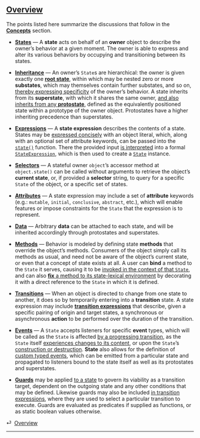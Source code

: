 ## [Overview](#overview)

The points listed here summarize the discussions that follow in the [**Concepts**](#concepts) section.

* [**States**](#concepts--states) — A **state** acts on behalf of an **owner** object to describe the owner’s behavior at a given moment. The owner is able to express and alter its various behaviors by occupying and transitioning between its states.

* [**Inheritance**](#concepts--inheritance) — An owner’s `State`s are hierarchical: the owner is given exactly one [**root state**](#concepts--inheritance--the-root-state), within which may be nested zero or more **substates**, which may themselves contain further substates, and so on, [thereby expressing specificity](#concepts--inheritance--superstates-and-substates) of the owner’s behavior. A state inherits from its **superstate**, with which it shares the same owner, [and also inherits from any **protostate**](#concepts--inheritance--protostates-and-epistates), defined as the equivalently positioned state within a prototype of the owner object. Protostates have a higher inheriting precedence than superstates.

* [**Expressions**](#concepts--expressions) — A **state expression** describes the contents of a state. States may be [expressed concisely](#concepts--expressions--shorthand) with an object literal, which, along with an optional set of attribute keywords, can be passed into the [`state()`](#getting-started--the-state-fuunction) function. There the provided input [is interpreted](#concepts--expressions--interpreting-expression-input) into a formal [`StateExpression`](/source/state-expression.html), which is then used to create a [`State`](/api/#state) instance.

* [**Selectors**](#concepts--selectors) — A stateful owner `object`’s accessor method at `object.state()` can be called without arguments to retrieve the object’s **current state**, or, if provided a **selector** string, to query for a specific `State` of the object, or a specific set of states.

* [**Attributes**](#concepts--attributes) — A state expression may include a set of **attribute** keywords (e.g.: `mutable`, `initial`, `conclusive`, `abstract`, etc.), which will enable features or impose constraints for the `State` that the expression is to represent.

* [**Data**](#concepts--data) — Arbitrary **data** can be attached to each state, and will be inherited accordingly through protostates and superstates.

* [**Methods**](#concepts--methods) — Behavior is modeled by defining state **methods** that override the object’s methods. Consumers of the object simply call its methods as usual, and need not be aware of the object’s current state, or even that a concept of state exists at all. A user can **bind** a method to the `State` it serves, causing it to be [invoked in the context of that `State`](#concepts--methods--context), and can also [**fix** a method to its state-lexical environment](#concepts--methods--lexical-bindings) by
decorating it with a direct reference to the `State` in which it is defined.

* [**Transitions**](#concepts--transitions) — When an object is directed to change from one state to another, it does so by temporarily entering into a **transition** state. A state expression may include [**transition expressions**](#concepts--transitions--expressions) that describe, given a specific pairing of origin and target states, a synchronous or asynchronous **action** to be performed over the duration of the transition.

* [**Events**](#concepts--events) — A `State` accepts listeners for specific **event** types, which will be called as the `State` is affected [by a progressing transition](#concepts--events--transitional), as the `State` itself [experiences changes to its content](#concepts--events--mutation), or upon the `State`’s [construction or destruction](#concepts--events--existential). **State** also allows for the definition of [custom typed events](#concepts--events--custom), which can be emitted from a particular state and propagated to listeners bound to the state itself as well as its protostates and superstates.

* [**Guards**](#concepts--guards) may be applied [to a state](#concepts--state-guards) to govern its viability as a transition target, dependent on the outgoing state and any other conditions that may be defined. Likewise guards may also be included [in transition expressions](#concepts--transition-guards), where they are used to select a particular transition to execute. Guards are evaluated as predicates if supplied as functions, or as static boolean values otherwise.

<div class="backcrumb">
⏎  <a class="section" href="#overview">Overview</a>
</div>

* * *
